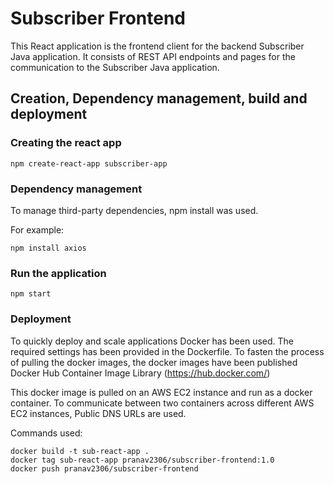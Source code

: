 # Subscriber Frontend

This React application is the frontend client for the backend Subscriber Java application. It consists of REST API endpoints and pages for the communication to the Subscriber Java application.

## Creation, Dependency management, build and deployment

### Creating the react app

```
npm create-react-app subscriber-app
```

### Dependency management

To manage third-party dependencies, npm install was used.

For example:

```
npm install axios
```

### Run the application

```
npm start
```

### Deployment

To quickly deploy and scale applications Docker has been used. The required settings has been provided in the Dockerfile. To fasten the process of pulling the docker images, the docker images have been published Docker Hub Container Image Library (https://hub.docker.com/)

This docker image is pulled on an AWS EC2 instance and run as a docker container. To communicate between two containers across different AWS EC2 instances, Public DNS URLs are used.

Commands used:

```
docker build -t sub-react-app .
docker tag sub-react-app pranav2306/subscriber-frontend:1.0
docker push pranav2306/subscriber-frontend
```
